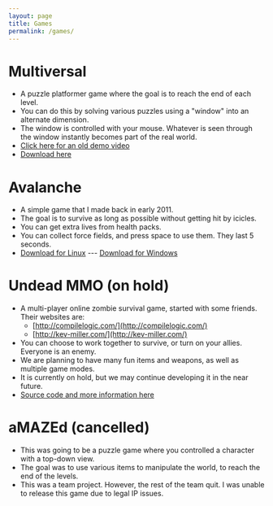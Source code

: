 ```yaml
---
layout: page
title: Games
permalink: /games/
---
```


# Multiversal

* A puzzle platformer game where the goal is to reach the end of each level.
* You can do this by solving various puzzles using a "window" into an alternate dimension.
* The window is controlled with your mouse. Whatever is seen through the window instantly becomes part of the real world.
* [Click here for an old demo video](https://www.youtube.com/watch?v=msFEcX0TqVc)
* [Download here](https://github.com/ayebear/multiversal)

# Avalanche

* A simple game that I made back in early 2011.
* The goal is to survive as long as possible without getting hit by icicles.
* You can get extra lives from health packs.
* You can collect force fields, and press space to use them. They last 5 seconds.
* [Download for Linux](https://dl.dropboxusercontent.com/u/10528991/downloads/Avalanche/Avalanche.tar.bz2) --- [Download for Windows](https://dl.dropboxusercontent.com/u/10528991/downloads/Avalanche/Avalanche.zip)

# Undead MMO (on hold)

* A multi-player online zombie survival game, started with some friends. Their websites are:
  * [http://compilelogic.com/](http://compilelogic.com/)
  * [http://kev-miller.com/](http://kev-miller.com/)
* You can choose to work together to survive, or turn on your allies. Everyone is an enemy.
* We are planning to have many fun items and weapons, as well as multiple game modes.
* It is currently on hold, but we may continue developing it in the near future.
* [Source code and more information here](https://github.com/ayebear/UndeadMMO)

# aMAZEd (cancelled)

* This was going to be a puzzle game where you controlled a character with a top-down view.
* The goal was to use various items to manipulate the world, to reach the end of the levels.
* This was a team project. However, the rest of the team quit. I was unable to release this game due to legal IP issues.
